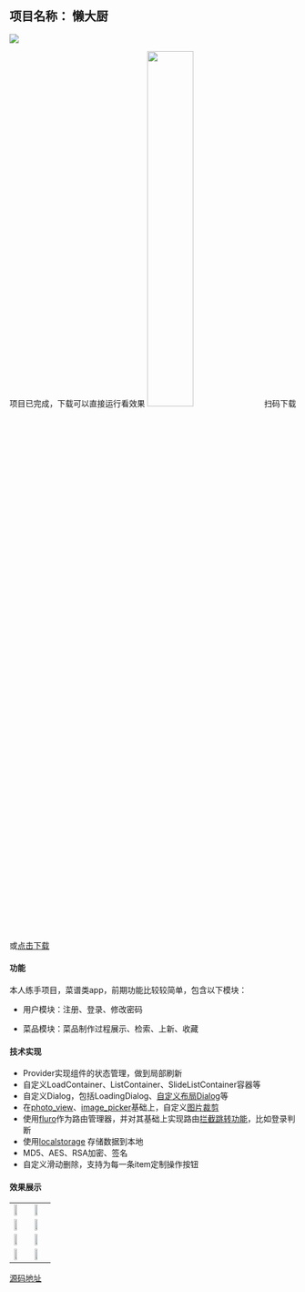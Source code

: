 ## 项目名称： 懒大厨
<img src="https://img-blog.csdnimg.cn/20200520095243967.png"/>

项目已完成，下载可以直接运行看效果
<img src="https://storage-1255928497.cos.ap-guangzhou.myqcloud.com/lazycook/qr.png" width="40%"/>
扫码下载或[点击下载](https://storage-1255928497.cos.ap-guangzhou.myqcloud.com/lazycook/lazycook.apk)
#### 功能
本人练手项目，菜谱类app，前期功能比较较简单，包含以下模块：

 - 用户模块：注册、登录、修改密码
  
 - 菜品模块：菜品制作过程展示、检索、上新、收藏
 
 #### 技术实现
 
 - Provider实现组件的状态管理，做到局部刷新
 - 自定义LoadContainer、ListContainer、SlideListContainer容器等
 - 自定义Dialog，包括LoadingDialog、[自定义布局Dialog](https://blog.csdn.net/qq627578198/article/details/105486722)等
 - 在[photo_view](https://github.com/renancaraujo/photo_view)、[image_picker](https://github.com/flutter/plugins)基础上，自定义[图片裁剪](https://blog.csdn.net/qq627578198/article/details/103981254)
 - 使用[fluro](https://github.com/theyakka/fluro)作为路由管理器，并对其基础上实现路由[拦截跳转功能](https://blog.csdn.net/qq627578198/article/details/105487091)，比如登录判断
 - 使用[localstorage](https://github.com/lesnitsky/flutter_localstorage) 存储数据到本地
 - MD5、AES、RSA加密、签名
 - 自定义滑动删除，支持为每一条item定制操作按钮
 
 #### 效果展示
 <table>
 <tr>
 		<td>
 		 <img src="https://img-blog.csdnimg.cn/20200520111612237.png" width="50%"/>
 		</td>
 		<td>
 		  <img src="https://img-blog.csdnimg.cn/20200520111612237.png" width="50%"/>
 		 </td>
 	</tr>
 	<tr>
 		<td>
 		<img src="https://img-blog.csdnimg.cn/20200520102345117.png" width="50%"/>
 		</td>
 		<td>
 		 <img src="https://img-blog.csdnimg.cn/20200520102343864.png" width="50%"/>
 		 </td>
 	</tr>
 	<tr>
 		<td>
 		 <img src="https://img-blog.csdnimg.cn/20200520102345554.png" width="50%"/>
 		</td>
 		<td>
 		  <img src="https://img-blog.csdnimg.cn/20200520102344200.png" width="50%"/>
 		 </td>
 	</tr>
 	<tr>
 		<td>
 		 <img src="https://img-blog.csdnimg.cn/20200520110319294.png" width="50%"/>
 		</td>
 		<td>
 		  <img src="https://img-blog.csdnimg.cn/20200520110420920.png" width="50%"/>
 		 </td>
 	</tr>
 </table>

[源码地址](https://github.com/MrDavy/lazycook_flutter)
